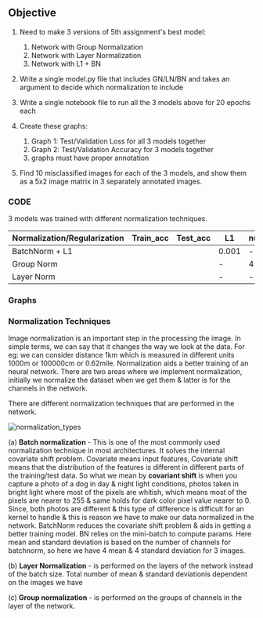 ## Objective

1. Need to make 3 versions of  5th assignment's best model:

   1. Network with Group Normalization
   2. Network with Layer Normalization
   3. Network with L1 + BN
  
   
2. Write a single model.py file that includes GN/LN/BN and takes an argument to decide which normalization to include

3. Write a single notebook file to run all the 3 models above for 20 epochs each

4. Create these graphs:
   1. Graph 1: Test/Validation Loss for all 3 models together
   2. Graph 2: Test/Validation Accuracy for 3 models together
   3. graphs must have proper annotation

5. Find 10 misclassified images for each of the 3 models, and show them as a 5x2 image matrix in 3 separately annotated images.


### CODE

3 models was trained with different normalization techniques.

| Normalization/Regularization | Train_acc | Test_acc | L1    | num_groups |
| ---------------------------- | ----------| ---------| ------| -----------|
| BatchNorm + L1               |           |          | 0.001 |      -     |
| Group Norm                   |           |          |    -  |      4     |
| Layer Norm                   |           |          |    -  |      -     |


### Graphs









### Normalization Techniques

Image normalization is an important step in the processing the image. In simple terms, we can say that it changes the way we look at the data. For eg: we can consider distance 1km which is measured in different units 1000m or 100000cm or 0.62mile. Normalization aids a better training of an neural network. There are two areas where we implement normalization, initially we normalize the dataset when we get them & latter is for the channels in the network.

There are different normalization techniques that are performed in the network.

![normalization_types](https://user-images.githubusercontent.com/47082769/121749188-dd2fea00-cb27-11eb-97d3-568044b1aa7d.png)


(a) **Batch normalization** - This is one of the most commonly used normalization technique in most architectures. It solves the internal covariate shift problem. Covariate means  input features, Covariate shift means that the distribution of the features is different in different parts of the training/test data. So what we mean by **covariant shift** is when you capture a photo of a dog in day & night light conditions, photos taken in bright light where most of the pixels are whitish, which means most of the pixels are nearer to 255 & same holds for dark color pixel value nearer to 0. Since, both photos are different & this type of difference is difficult for an kernel to handle & this is reason we have to make our data normalized in the network. BatchNorm reduces the covariate shift problem & aids in getting a better training model. BN relies on the mini-batch to compute params. Here mean and standard deviation is based on the number of channels for batchnorm, so here we have 4 mean & 4 standard deviation for 3 images.

(b) **Layer Normalization** - is performed on the layers of the network instead of the batch size. Total number of mean & standard deviationis dependent on the images we have

(c) **Group normalization** - is performed on the groups of channels in the layer of the network.



